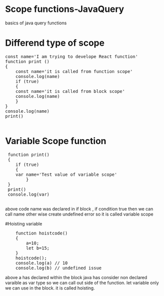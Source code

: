 # Scope functions-JavaQuery
basics of java query functions


# Differend type of scope

<Pre>
const name='I am trying to develope React function'
function print () 
{
	const name='it is called from function scope'
	console.log(name)
	if (true)
	{
	const name='it is called from block scope'
	console.log(name)
	}
}
console.log(name)
print()
	
</Pre>

 # Variable Scope function
<pre>
 function print()
 {
 	if (true)
  	{
   	var name='Test value of variable scope'
    	}
 }  
 print()
 console.log(var)

</pre>

above code name was declared in if block , if condition true then we can call name other wise create undefined error so it is called variable scope

#Hoisting  variable

<pre>
	function hoistcode()
	{
		a=10;
		let b=15;
	}
	hoistcode();
	console.log(a) // 10
	console.log(b) // undefined issue
</pre>

above a has declared within the block java has consider non declared varaible as var type so we can call out side of the function. let variable only we can use in the block.
it is called hoisting.

 




     
